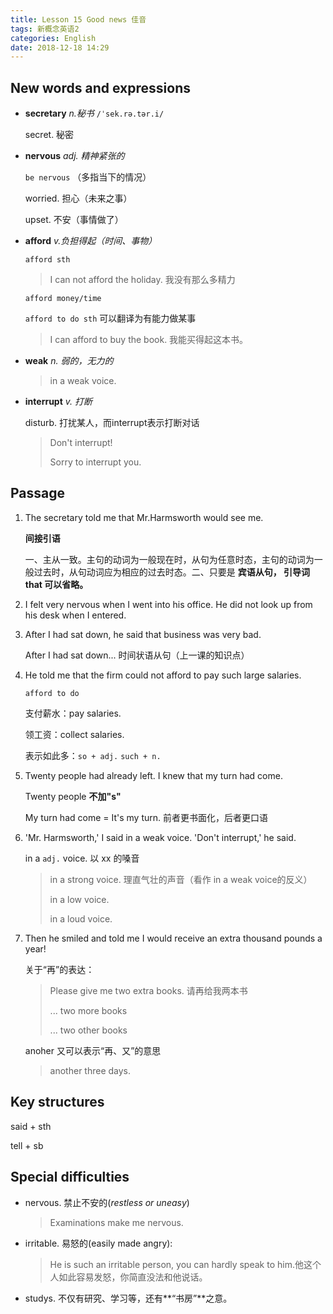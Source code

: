 ```yaml
---
title: Lesson 15 Good news 佳音
tags: 新概念英语2
categories: English
date: 2018-12-18 14:29
---
```




## New words and expressions

- **secretary** *n.秘书*  `/ˈsek.rə.tər.i/ `

  secret. 秘密

- **nervous** *adj. 精神紧张的*

  `be nervous` （多指当下的情况）

  worried. 担心（未来之事）

  upset. 不安（事情做了）

- **afford** *v.负担得起（时间、事物）*

  `afford sth` 

  > I can not afford the holiday. 我没有那么多精力

  `afford money/time` 

  `afford to do sth` 可以翻译为有能力做某事

  >I can afford to buy the book. 我能买得起这本书。

- **weak** *n. 弱的，无力的*

  > in a weak voice.

- **interrupt** *v. 打断*

  disturb. 打扰某人，而interrupt表示打断对话

  > Don't interrupt!
  >
  > Sorry to interrupt you.



## Passage

1. The secretary told me that Mr.Harmsworth would see me. 

   **间接引语**

   一、主从一致。主句的动词为一般现在时，从句为任意时态，主句的动词为一般过去时，从句动词应为相应的过去时态。二、只要是 **宾语从句， 引导词 that 可以省略。**

2. I felt very nervous when I went into his office. He did not look up from his desk when I entered.

3. After I had sat down, he said that business was very bad.

   After I had sat down... 时间状语从句（上一课的知识点）

4. He told me that the firm could not afford to pay such large salaries.

   `afford to do` 

   支付薪水：pay salaries. 

   领工资：collect salaries.

   表示如此多：`so + adj.` `such + n.`

5. Twenty people had already left. I knew that my turn had come.

   Twenty people **不加"s"** 

   My turn had come = It's my turn. 前者更书面化，后者更口语

6. 'Mr. Harmsworth,' I said in a weak voice. 'Don't interrupt,' he said.

   in a `adj.` voice. 以 xx 的嗓音

   > in a strong voice. 理直气壮的声音（看作 in a weak voice的反义）
   >
   > in a low voice. 
   >
   > in a loud voice. 

7. Then he smiled and told me I would receive an extra thousand pounds a year!

   关于“再”的表达：

   > Please give me two extra books. 请再给我两本书
   >
   > ... two more books
   >
   > ... two other books

   anoher 又可以表示“再、又”的意思

   > another three days.



## Key structures

said + sth

tell + sb

## Special difficulties

- nervous. 禁止不安的(*restless or uneasy*)

  >  Examinations make me nervous.

- irritable. 易怒的(easily made angry):

  >  He is such an irritable person, you can hardly speak to him.他这个人如此容易发怒，你简直没法和他说话。

- studys. 不仅有研究、学习等，还有**“书房”**之意。

